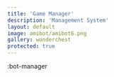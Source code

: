 ```yaml
---
title: 'Game Manager'
description: 'Management System'
layout: default
image: amibot/amibot6.png
gallery: wonderchest
protected: true
---
```


:bot-manager
